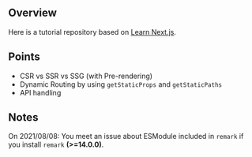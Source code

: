 ## Overview

Here is a tutorial repository based on [Learn Next.js](https://nextjs.org/learn).

## Points

- CSR vs SSR vs SSG (with Pre-rendering)
- Dynamic Routing by using `getStaticProps` and `getStaticPaths`
- API handling

## Notes

On 2021/08/08: You meet an issue about ESModule included in `remark` if you install `remark` **(>=14.0.0)**.

